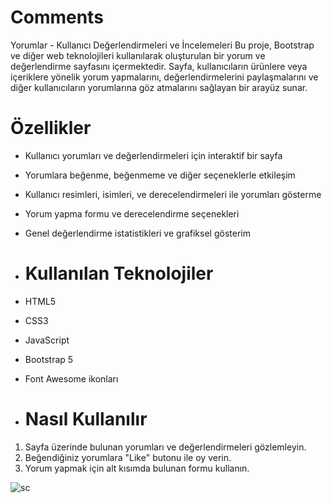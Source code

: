 # Comments
 Yorumlar - Kullanıcı Değerlendirmeleri ve İncelemeleri
Bu proje, Bootstrap ve diğer web teknolojileri kullanılarak oluşturulan bir yorum ve değerlendirme sayfasını içermektedir. 
Sayfa, kullanıcıların ürünlere veya içeriklere yönelik yorum yapmalarını, değerlendirmelerini paylaşmalarını ve diğer kullanıcıların yorumlarına göz atmalarını sağlayan bir arayüz sunar.

# Özellikler

- Kullanıcı yorumları ve değerlendirmeleri için interaktif bir sayfa
- Yorumlara beğenme, beğenmeme ve diğer seçeneklerle etkileşim
- Kullanıcı resimleri, isimleri, ve derecelendirmeleri ile yorumları gösterme
- Yorum yapma formu ve derecelendirme seçenekleri
- Genel değerlendirme istatistikleri ve grafiksel gösterim

- # Kullanılan Teknolojiler

- HTML5
- CSS3
- JavaScript
- Bootstrap 5
- Font Awesome ikonları

- # Nasıl Kullanılır

1. Sayfa üzerinde bulunan yorumları ve değerlendirmeleri gözlemleyin.
2. Beğendiğiniz yorumlara "Like" butonu ile oy verin.
3. Yorum yapmak için alt kısımda bulunan formu kullanın.

![sc](https://github.com/ladyvahsi/Comments/assets/90203389/7cd5ca45-08e3-41c0-9d2e-9cba23013e91)

